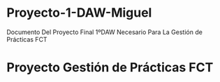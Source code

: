 # Proyecto-1-DAW-Miguel
Documento Del Proyecto Final 1ºDAW Necesario Para La Gestión de Prácticas FCT
<h1>Proyecto Gestión de Prácticas FCT </h1>

